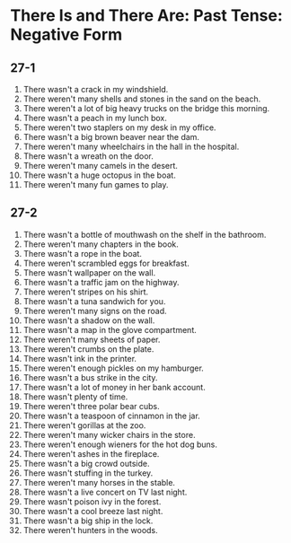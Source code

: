 # There Is and There Are: Past Tense: Negative Form

## 27-1

1. There wasn't a crack in my windshield.
1. There weren't many shells and stones in the sand on the beach.
1. There weren't a lot of big heavy trucks on the bridge this morning.
1. There wasn't a peach in my lunch box.
1. There weren't two staplers on my desk in my office.
1. There wasn't a big brown beaver near the dam.
1. There weren't many wheelchairs in the hall in the hospital.
1. There wasn't a wreath on the door.
1. There weren't many camels in the desert.
1. There wasn't a huge octopus in the boat.
1. There weren't many fun games to play.

## 27-2

1. There wasn't a bottle of mouthwash on the shelf in the bathroom.
1. There weren't many chapters in the book.
1. There wasn't a rope in the boat.
1. There weren't scrambled eggs for breakfast.
1. There wasn't wallpaper on the wall.
1. There wasn't a traffic jam on the highway.
1. There weren't stripes on his shirt.
1. There wasn't a tuna sandwich for you.
1. There weren't many signs on the road.
1. There wasn't a shadow on the wall.
1. There wasn't a map in the glove compartment.
1. There weren't many sheets of paper.
1. There weren't crumbs on the plate.
1. There wasn't ink in the printer.
1. There weren't enough pickles on my hamburger.
1. There wasn't a bus strike in the city.
1. There wasn't a lot of money in her bank account.
1. There wasn't plenty of time.
1. There weren't three polar bear cubs.
1. There wasn't a teaspoon of cinnamon in the jar.
1. There weren't gorillas at the zoo.
1. There weren't many wicker chairs in the store.
1. There weren't enough wieners for the hot dog buns.
1. There weren't ashes in the fireplace.
1. There wasn't a big crowd outside.
1. There wasn't stuffing in the turkey.
1. There weren't many horses in the stable.
1. There wasn't a live concert on TV last night.
1. There wasn't poison ivy in the forest.
1. There wasn't a cool breeze last night.
1. There wasn't a big ship in the lock.
1. There weren't hunters in the woods.
